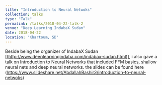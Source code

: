 ```yaml
---
title: "Introduction to Neural Netwoks"
collection: talks
type: "Talk"
permalink: /talks/2018-04-22-talk-2
venue: "Deep Learning IndabaX Sudan"
date: 2018-04-22
location: "Khartoum, SD"
---
```


Beside being the organizer of IndabaX Sudan [(http://www.deeplearningindaba.com/indabax-sudan.html)], i also gave a talk on Introduction to Neural Networks that included FFM basics, shallow neural nets and deep neural networks. the slides can be found here (https://www.slideshare.net/AbdallahBashir3/introduction-to-neural-netwoks)
